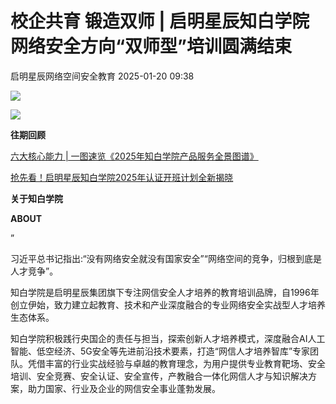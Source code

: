 #  校企共育 锻造双师 | 启明星辰知白学院网络安全方向“双师型”培训圆满结束   
 启明星辰网络空间安全教育   2025-01-20 09:38  
  
![](https://mmbiz.qpic.cn/mmbiz_gif/YWPmbQ0hXupDrHAfRl5HlrrXtBNhtT55iaHQVVZv0TXUTBJLXYicPTB1flRjrDVzH1zeUZribdcJliayM5xq5QwUfg/640?wx_fmt=gif&from=appmsg "")  
  
![](https://mmbiz.qpic.cn/mmbiz_jpg/YWPmbQ0hXuoicCGOuiabJ9ZnURMdZG3XVZicbcBNQHKYaVgcAfJSAQtcP4MeCJbIH4j4MncqJ0au2701KmEibNASIw/640?wx_fmt=jpeg&from=appmsg "")  
  
  
**往期回顾**  
  
  
  
  
  
[六大核心能力 | 一图速览《2025年知白学院产品服务全景图谱》](https://mp.weixin.qq.com/s?__biz=MzUzNDg0NTc1NA==&mid=2247510492&idx=1&sn=6edb2b5616c4db970b1fb7c1e693db76&scene=21#wechat_redirect)  
  
  
[抢先看！启明星辰知白学院2025年认证开班计划全新揭晓](https://mp.weixin.qq.com/s?__biz=MzUzNDg0NTc1NA==&mid=2247510485&idx=1&sn=d3915e6e5168b94f9863bea6f6e4b407&scene=21#wechat_redirect)  
  
  
  
**关于知白学院**  
  
**ABOUT**  
  
”  
  
习近平总书记指出:“没有网络安全就没有国家安全”“网络空间的竞争，归根到底是人才竞争”。  
  
知白学院是启明星辰集团旗下专注网信安全人才培养的教育培训品牌，自1996年创立伊始，致力建立起教育、技术和产业深度融合的专业网络安全实战型人才培养生态体系。  
  
知白学院积极践行央国企的责任与担当，探索创新人才培养模式，深度融合AI人工智能、低空经济、5G安全等先进前沿技术要素，打造“网信人才培养智库”专家团队。凭借丰富的行业实战经验与卓越的教育理念，为用户提供专业教育靶场、安全培训、安全竞赛、安全认证、安全宣传，产教融合一体化网信人才与知识解决方案，助力国家、行业及企业的网信安全事业蓬勃发展。  
  
